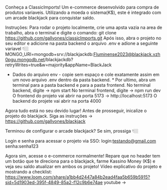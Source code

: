 Conheça a ClassicImports! Um e-commerce desenvolvido para compra de produtos variaveis. Utilizando a moeda o sistema(K$), este é integrado 
com um arcade blackjack para conquistar saldo.

Instruções:
Para rodar o projeto localmente, crie uma apsta vazia na area de trabalho, abra o terminal e digite o comando: git clone https://github.com/gallvones/classicImports.git 
Após isso, abra o projeto no seu editor e adicione na pasta backend o arquivo .env e adione a seguinte variavel 👇🏼
MONGO_URI=mongodb+srv://blackjackdb:Fluminense2023@blackjack.vzh0pgu.mongodb.net/blackjackdb?retryWrites=true&w=majority&appName=BlackJack
* Dados do arquivo env - copie sem espaço e cole exatamente assim em um novo arquivo .env dentro da pasta backend. *
Por ultimo, abra um terminal para a pasta backend e para a pasta frontend. No terminal backend, digite -> npm start
No terminal frontend, digite -> npm run dev
O frontend do projeto vai abrir na porta 5173 -> http://localhost:5173
O backend do projete vai abrir na porta 4000 

Agora tudo está no seu devido lugar! Antes de prosseguir, inicalize o projeto do blackjack. 
Siga as instruções -> https://github.com/gallvones/blackjack

Terminou de configurar o arcade blackjack? Se sim, prossiga 👇🏼

Login e senha para acessar o projeto via SSO:
login:testando@gmail.com
senha:senha123

Agora sim, acesse o e-commerce normalmente! Repare que no header tem um botão que te direciona para o blackjack, farme Kassino Money (K$) 
e veja seu saldo atualizar em ambos os projeto!
Vídeo explicativo do projeto e mostrando a checklist:
https://www.loom.com/share/a1bb4d2447a84b2ead4faa5b659b5915?sid=5d1903ed-395f-4849-85a2-f12c9b6e74ae
youtube -> 



